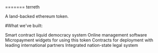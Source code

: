 =======
terreth


A land-backed ethereum token.

#What we've built:

Smart contract liquid democracy system
Online management software
Micropayment widgets for using this token
Contracts for deployment with leading international partners
Integrated nation-state legal system
